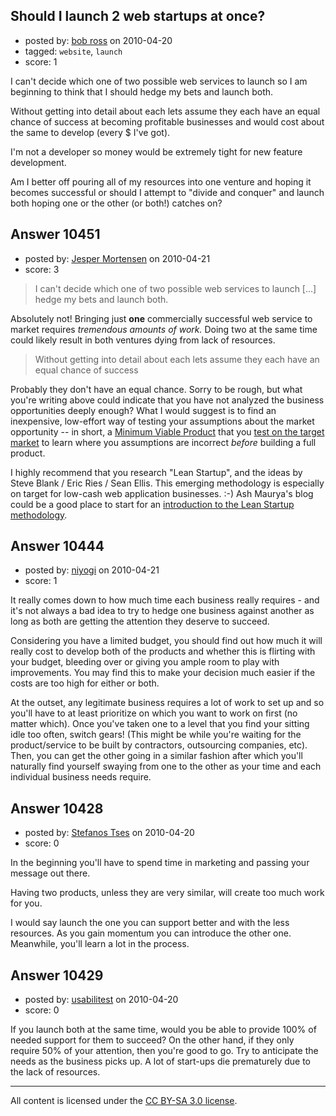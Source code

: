 ## Should I launch 2 web startups at once?

- posted by: [bob ross](https://stackexchange.com/users/-1/2690-bob-ross) on 2010-04-20
- tagged: `website`, `launch`
- score: 1

I can't decide which one of two possible web services to launch so I am beginning to think that I should hedge my bets and launch both.  

Without getting into detail about each lets assume they each have an equal chance of success at becoming profitable businesses and would cost about the same to develop (every $ I've got).  

I'm not a developer so money would be extremely tight for new feature development.

Am I better off pouring all of my resources into one venture and hoping it becomes successful or should I attempt to "divide and conquer" and launch both hoping one or the other (or both!) catches on?


## Answer 10451

- posted by: [Jesper Mortensen](https://stackexchange.com/users/-1/1261-jesper-mortensen) on 2010-04-21
- score: 3

<blockquote>
  <p>I can't decide which one of two possible web services to launch [...] hedge my bets and launch both.</p>
</blockquote>

<p>Absolutely not! Bringing just <strong>one</strong> commercially successful web service to market requires <em>tremendous amounts of work.</em> Doing two at the same time could likely result in both ventures dying from lack of resources.</p>

<blockquote>
  <p>Without getting into detail about each lets assume they each have an equal chance of success</p>
</blockquote>

<p>Probably they don't have an equal chance. Sorry to be rough, but what you're writing above could indicate that you have not analyzed the business opportunities deeply enough? What I would suggest is to find an inexpensive, low-effort way of testing your assumptions about the market opportunity -- in short, a <a href="http://leanstartup.pbworks.com/Case-Study-One" rel="nofollow">Minimum Viable Product</a> that you <a href="http://www.ashmaurya.com/2009/10/how-i-built-my-minimum-viable-product/" rel="nofollow">test on the target market</a> to learn where you assumptions are incorrect <em>before</em> building a full product.</p>

<p>I highly recommend that you research "Lean Startup", and the ideas by Steve Blank / Eric Ries / Sean Ellis. This emerging methodology is especially on target for low-cash web application businesses. :-) Ash Maurya's blog could be a good place to start for an <a href="http://www.ashmaurya.com/2010/02/building-a-lean-startup-presentation/" rel="nofollow">introduction to the Lean Startup methodology</a>.</p>



## Answer 10444

- posted by: [niyogi](https://stackexchange.com/users/-1/1521-niyogi) on 2010-04-21
- score: 1

It really comes down to how much time each business really requires - and it's not always a bad idea to try to hedge one business against another as long as both are getting the attention they deserve to succeed.

Considering you have a limited budget, you should find out how much it will really cost to develop both of the products and whether this is flirting with your budget, bleeding over or giving you ample room to play with improvements.  You may find this to make your decision much easier if the costs are too high for either or both.

At the outset, any legitimate business requires a lot of work to set up and so you'll have to at least prioritize on which you want to work on first (no matter which).  Once you've taken one to a level that you find your sitting idle too often, switch gears!  (This might be while you're waiting for the product/service to be built by contractors, outsourcing companies, etc).  Then, you can get the other going in a similar fashion after which you'll naturally find yourself swaying from one to the other as your time and each individual business needs require.


## Answer 10428

- posted by: [Stefanos Tses](https://stackexchange.com/users/-1/3178-stefanos-tses) on 2010-04-20
- score: 0

In the beginning you'll have to spend time in marketing and passing your message out there.

Having two products, unless they are very similar, will create too much work for you.

I would say launch the one you can support better and with the less resources. As you gain momentum you can introduce the other one. Meanwhile, you'll learn a lot in the process.



## Answer 10429

- posted by: [usabilitest](https://stackexchange.com/users/-1/3024-usabilitest) on 2010-04-20
- score: 0

If you launch both at the same time, would you be able to provide 100% of needed support for them to succeed?  On the other hand, if they only require 50% of your attention, then you're good to go. Try to anticipate the needs as the business picks up. A lot of start-ups die prematurely due to the lack of resources.



---

All content is licensed under the [CC BY-SA 3.0 license](https://creativecommons.org/licenses/by-sa/3.0/).
